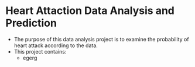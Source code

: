 # Heart Attaction Data Analysis and Prediction
* The purpose of this data analysis project is to examine the probability of heart attack according to the data.
* This project contains:
  * egerg
